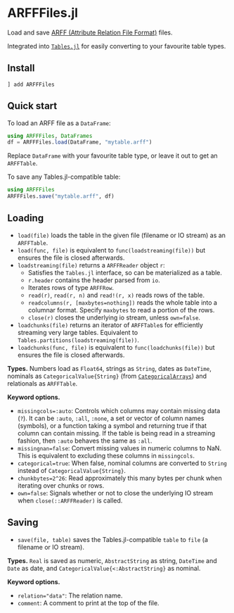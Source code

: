 # ARFFFiles.jl

Load and save [ARFF (Attribute Relation File Format)](https://waikato.github.io/weka-wiki/formats_and_processing/arff/) files.

Integrated into [`Tables.jl`](https://github.com/JuliaData/Tables.jl) for easily converting to your favourite table types.

## Install

```
] add ARFFFiles
```

## Quick start

To load an ARFF file as a `DataFrame`:
```julia
using ARFFFiles, DataFrames
df = ARFFFiles.load(DataFrame, "mytable.arff")
```
Replace `DataFrame` with your favourite table type, or leave it out to get an `ARFFTable`.

To save any Tables.jl-compatible table:
```julia
using ARFFFiles
ARFFFiles.save("mytable.arff", df)
```

## Loading

- `load(file)` loads the table in the given file (filename or IO stream) as an `ARFFTable`.
- `load(func, file)` is equivalent to `func(loadstreaming(file))` but ensures the file is closed afterwards.
- `loadstreaming(file)` returns a `ARFFReader` object `r`:
    - Satisfies the `Tables.jl` interface, so can be materialized as a table.
    - `r.header` contains the header parsed from `io`.
    - Iterates rows of type `ARFFRow`.
    - `read(r)`, `read(r, n)` and `read!(r, x)` reads rows of the table.
    - `readcolumns(r, [maxbytes=nothing])` reads the whole table into a columnar format. Specify `maxbytes` to read a portion of the rows.
    - `close(r)` closes the underlying io stream, unless `own=false`.
- `loadchunks(file)` returns an iterator of `ARFFTable`s for efficiently streaming very large tables. Equivalent to `Tables.partitions(loadstreaming(file))`.
- `loadchunks(func, file)` is equivalent to `func(loadchunks(file))` but ensures the file is closed afterwards.

**Types.** Numbers load as `Float64`, strings as `String`, dates as `DateTime`, nominals as `CategoricalValue{String}` (from [`CategoricalArrays`](https://github.com/JuliaData/CategoricalArrays.jl)) and relationals as `ARFFTable`.

**Keyword options.**
- `missingcols=:auto`: Controls which columns may contain missing data (`?`). It can be `:auto`, `:all`, `:none`, a set or vector of column names (symbols), or a function taking a symbol and returning true if that column can contain missing. If the table is being read in a streaming fashion, then `:auto` behaves the same as `:all`.
- `missingnan=false`: Convert missing values in numeric columns to NaN. This is equivalent to excluding these columns in `missingcols`.
- `categorical=true`: When false, nominal columns are converted to `String` instead of `CategoricalValue{String}`.
- `chunkbytes=2^26`: Read approximately this many bytes per chunk when iterating over chunks or rows.
- `own=false`: Signals whether or not to close the underlying IO stream when `close(::ARFFReader)` is called.

## Saving

- `save(file, table)` saves the Tables.jl-compatible `table` to `file` (a filename or IO stream).

**Types.** `Real` is saved as numeric, `AbstractString` as string, `DateTime` and `Date` as date, and `CategoricalValue{<:AbstractString}` as nominal.

**Keyword options.**
- `relation="data"`: The relation name.
- `comment`: A comment to print at the top of the file.
